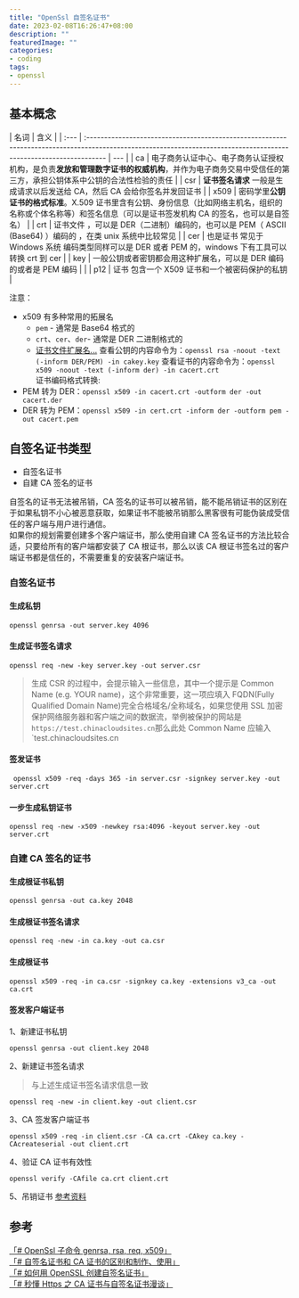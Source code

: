 ```yaml
---
title: "OpenSsl 自签名证书"
date: 2023-02-08T16:26:47+08:00
description: ""
featuredImage: ""
categories:
- coding
tags:
- openssl
---
```

## 基本概念

| 名词 | 含义                                                                                                                                                               |
| :--- | :----------------------------------------------------------------------------------------------------------------------------------------------------------------- | --- |
| ca   | 电子商务认证中心、电子商务认证授权机构，是负责**发放和管理数字证书的权威机构**，并作为电子商务交易中受信任的第三方，承担公钥体系中公钥的合法性检验的责任           |
| csr  | **证书签名请求** 一般是生成请求以后发送给 CA，然后 CA 会给你签名并发回证书                                                                                         |
| x509 | 密码学里**公钥证书的格式标准**。X.509 证书里含有公钥、身份信息（比如网络主机名，组织的名称或个体名称等）和签名信息（可以是证书签发机构 CA 的签名，也可以是自签名） |
| crt  | 证书文件 ，可以是 DER（二进制）编码的，也可以是 PEM（ ASCII (Base64) ）编码的 ，在类 unix 系统中比较常见                                                           |
| cer  | 也是证书 常见于 Windows 系统 编码类型同样可以是 DER 或者 PEM 的，windows 下有工具可以转换 crt 到 cer                                                               |
| key  | 一般公钥或者密钥都会用这种扩展名，可以是 DER 编码的或者是 PEM 编码                                                                                                 |     |
| p12  | 证书 包含一个 X509 证书和一个被密码保护的私钥                                                                                                                      |

注意：

- x509 有多种常用的拓展名
  - `pem` - 通常是 Base64 格式的
  - `crt`、`cer`、`der`- 通常是 DER 二进制格式的
  - [证书文件扩展名...](https://zh.wikipedia.org/wiki/X.509#%E8%AF%81%E4%B9%A6%E6%96%87%E4%BB%B6%E6%89%A9%E5%B1%95%E5%90%8D)
    查看公钥的内容命令为：`openssl rsa -noout -text (-inform DER/PEM) -in cakey.key`
    查看证书的内容命令为：`openssl x509 -noout -text (-inform der) -in cacert.crt`  
    证书编码格式转换:
- PEM 转为 DER：`openssl x509 -in cacert.crt -outform der -out cacert.der`
- DER 转为 PEM：`openssl x509 -in cert.crt -inform der -outform pem -out cacert.pem`

## 自签名证书类型

- 自签名证书
- 自建 CA 签名的证书

自签名的证书无法被吊销，CA 签名的证书可以被吊销，能不能吊销证书的区别在于如果私钥不小心被恶意获取，如果证书不能被吊销那么黑客很有可能伪装成受信任的客户端与用户进行通信。  
如果你的规划需要创建多个客户端证书，那么使用自建 CA 签名证书的方法比较合适，只要给所有的客户端都安装了 CA 根证书，那么以该 CA 根证书签名过的客户端证书都是信任的，不需要重复的安装客户端证书。

### 自签名证书

#### 生成私钥

```shell
openssl genrsa -out server.key 4096
```

#### 生成证书签名请求

```shell
openssl req -new -key server.key -out server.csr
```

> 生成 CSR 的过程中，会提示输入一些信息，其中一个提示是 Common Name (e.g. YOUR name)，这个非常重要，这一项应填入 FQDN(Fully Qualified Domain Name)完全合格域名/全称域名，如果您使用 SSL 加密保护网络服务器和客户端之间的数据流，举例被保护的网站是 `https://test.chinacloudsites.cn`那么此处 Common Name 应输入 `test.chinacloudsites.cn

#### 签发证书

```shell
 openssl x509 -req -days 365 -in server.csr -signkey server.key -out server.crt
```

#### 一步生成私钥证书

```shell
openssl req -new -x509 -newkey rsa:4096 -keyout server.key -out server.crt
```

### 自建 CA 签名的证书

#### 生成根证书私钥

```shell
openssl genrsa -out ca.key 2048
```

#### 生成根证书签名请求

```shell
openssl req -new -in ca.key -out ca.csr
```

#### 生成根证书

```shell
openssl x509 -req -in ca.csr -signkey ca.key -extensions v3_ca -out ca.crt
```

#### 签发客户端证书

1、新建证书私钥

```shell
openssl genrsa -out client.key 2048
```

2、新建证书签名请求

> 与上述生成证书签名请求信息一致

```shell
openssl req -new -in client.key -out client.csr
```

3、CA 签发客户端证书

```shell
openssl x509 -req -in client.csr -CA ca.crt -CAkey ca.key -CAcreateserial -out client.crt
```

4、验证 CA 证书有效性

```shell
openssl verify -CAfile ca.crt client.crt
```

5、吊销证书 [参考资料](https://www.cnblogs.com/zhaobowen/p/13321578.html)

## 参考

[「# OpenSsl 子命令 genrsa, rsa, req, x509」](https://blog.csdn.net/t990423909/article/details/120837032)  
[「# 自签名证书和 CA 证书的区别和制作、使用」](https://www.cnblogs.com/zhaobowen/p/13321578.html)  
[「# 如何用 OpenSSL 创建自签名证书」](https://docs.azure.cn/zh-cn/articles/azure-operations-guide/application-gateway/aog-application-gateway-howto-create-self-signed-cert-via-openssl)  
[「# 秒懂 Https 之 CA 证书与自签名证书漫谈」](https://shusheng007.top/2020/07/25/1-3/)  
